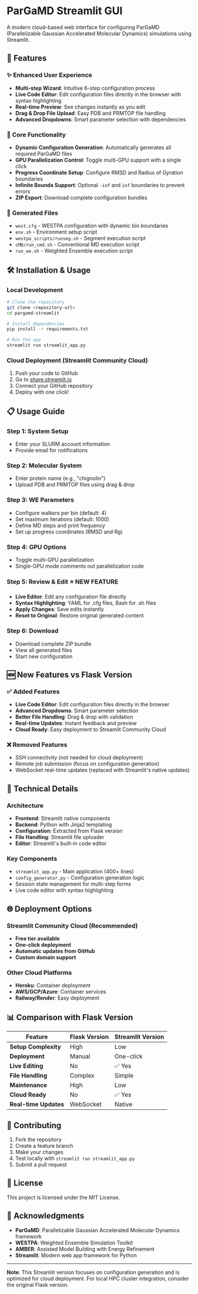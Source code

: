 # ParGaMD Streamlit GUI

A modern cloud-based web interface for configuring ParGaMD (Parallelizable Gaussian Accelerated Molecular Dynamics) simulations using Streamlit.

## 🚀 Features

### ✨ **Enhanced User Experience**
- **Multi-step Wizard**: Intuitive 6-step configuration process
- **Live Code Editor**: Edit configuration files directly in the browser with syntax highlighting
- **Real-time Preview**: See changes instantly as you edit
- **Drag & Drop File Upload**: Easy PDB and PRMTOP file handling
- **Advanced Dropdowns**: Smart parameter selection with dependencies

### 🔧 **Core Functionality**
- **Dynamic Configuration Generation**: Automatically generates all required ParGaMD files
- **GPU Parallelization Control**: Toggle multi-GPU support with a single click
- **Progress Coordinate Setup**: Configure RMSD and Radius of Gyration boundaries
- **Infinite Bounds Support**: Optional `-inf` and `inf` boundaries to prevent errors
- **ZIP Export**: Download complete configuration bundles

### 📁 **Generated Files**
- `west.cfg` - WESTPA configuration with dynamic bin boundaries
- `env.sh` - Environment setup script
- `westpa_scripts/runseg.sh` - Segment execution script
- `cMD/run_cmd.sh` - Conventional MD execution script
- `run_we.sh` - Weighted Ensemble execution script

## 🛠️ Installation & Usage

### Local Development
```bash
# Clone the repository
git clone <repository-url>
cd pargamd-streamlit

# Install dependencies
pip install -r requirements.txt

# Run the app
streamlit run streamlit_app.py
```

### Cloud Deployment (Streamlit Community Cloud)
1. Push your code to GitHub
2. Go to [share.streamlit.io](https://share.streamlit.io)
3. Connect your GitHub repository
4. Deploy with one click!

## 📋 Usage Guide

### Step 1: System Setup
- Enter your SLURM account information
- Provide email for notifications

### Step 2: Molecular System
- Enter protein name (e.g., "chignolin")
- Upload PDB and PRMTOP files using drag & drop

### Step 3: WE Parameters
- Configure walkers per bin (default: 4)
- Set maximum iterations (default: 1000)
- Define MD steps and print frequency
- Set up progress coordinates (RMSD and Rg)

### Step 4: GPU Options
- Toggle multi-GPU parallelization
- Single-GPU mode comments out parallelization code

### Step 5: Review & Edit ⭐ **NEW FEATURE**
- **Live Editor**: Edit any configuration file directly
- **Syntax Highlighting**: YAML for .cfg files, Bash for .sh files
- **Apply Changes**: Save edits instantly
- **Reset to Original**: Restore original generated content

### Step 6: Download
- Download complete ZIP bundle
- View all generated files
- Start new configuration

## 🆕 **New Features vs Flask Version**

### ✅ **Added Features**
- **Live Code Editor**: Edit configuration files directly in the browser
- **Advanced Dropdowns**: Smart parameter selection
- **Better File Handling**: Drag & drop with validation
- **Real-time Updates**: Instant feedback and preview
- **Cloud Ready**: Easy deployment to Streamlit Community Cloud

### ❌ **Removed Features**
- SSH connectivity (not needed for cloud deployment)
- Remote job submission (focus on configuration generation)
- WebSocket real-time updates (replaced with Streamlit's native updates)

## 🔧 **Technical Details**

### **Architecture**
- **Frontend**: Streamlit native components
- **Backend**: Python with Jinja2 templating
- **Configuration**: Extracted from Flask version
- **File Handling**: Streamlit file uploader
- **Editor**: Streamlit's built-in code editor

### **Key Components**
- `streamlit_app.py` - Main application (400+ lines)
- `config_generator.py` - Configuration generation logic
- Session state management for multi-step forms
- Live code editor with syntax highlighting

## 🌐 **Deployment Options**

### Streamlit Community Cloud (Recommended)
- **Free tier available**
- **One-click deployment**
- **Automatic updates from GitHub**
- **Custom domain support**

### Other Cloud Platforms
- **Heroku**: Container deployment
- **AWS/GCP/Azure**: Container services
- **Railway/Render**: Easy deployment

## 📊 **Comparison with Flask Version**

| Feature | Flask Version | Streamlit Version |
|---------|---------------|-------------------|
| **Setup Complexity** | High | Low |
| **Deployment** | Manual | One-click |
| **Live Editing** | No | ✅ Yes |
| **File Handling** | Complex | Simple |
| **Maintenance** | High | Low |
| **Cloud Ready** | No | ✅ Yes |
| **Real-time Updates** | WebSocket | Native |

## 🤝 **Contributing**

1. Fork the repository
2. Create a feature branch
3. Make your changes
4. Test locally with `streamlit run streamlit_app.py`
5. Submit a pull request

## 📝 **License**

This project is licensed under the MIT License.

## 🙏 **Acknowledgments**

- **ParGaMD**: Parallelizable Gaussian Accelerated Molecular Dynamics framework
- **WESTPA**: Weighted Ensemble Simulation Toolkit
- **AMBER**: Assisted Model Building with Energy Refinement
- **Streamlit**: Modern web app framework for Python

---

**Note**: This Streamlit version focuses on configuration generation and is optimized for cloud deployment. For local HPC cluster integration, consider the original Flask version.

